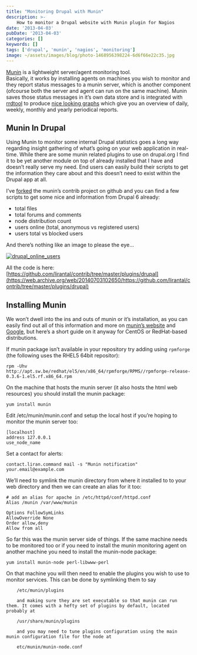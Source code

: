 ```yaml
---
title: "Monitoring Drupal with Munin"
description: >-
    How to monitor a Drupal website with Munin plugin for Nagios
date: '2013-04-03'
pubDate: '2013-04-03'
categories: []
keywords: []
tags: ['drupal', 'munin', 'nagios', 'monitoring']
image: ~/assets/images/blog/photo-1468956398224-6d6f66e22c35.jpg
---
```


[Munin](https://web.archive.org/web/20140703102650/http://munin-monitoring.org/) is a lightweight server/agent monitoring tool.  
Basically, it works by installing agents on machines you wish to monitor and they report status messages to a munin server, which is another component (ofcourse both the server and agent can run on the same machine). Munin saves those status messages in it’s own data store and is integrated with  [rrdtool](https://web.archive.org/web/20140703102650/http://oss.oetiker.ch/rrdtool/) to produce  [nice looking graphs](https://web.archive.org/web/20140703102650/http://oss.oetiker.ch/rrdtool/gallery/index.en.html) which give you an overview of daily, weekly, monthly and yearly periodical reports.

## Munin In Drupal

Using Munin to monitor some internal Drupal statistics goes a long way regarding insight gathering of what’s going on your web application in real-time. While there are some munin related plugins to use on drupal.org I find it to be yet another module on top of already installed that I have and doesn’t really serve my need. End users can easily build their scripts to get the information they care about and this doesn’t need to exist within the Drupal app at all.

I’ve  [forked](https://web.archive.org/web/20140703102650/https://github.com/lirantal/contrib/tree/master/plugins/drupal)  the munin’s contrib project on github and you can find a few scripts to get some nice and information from Drupal 6 already:

-   total files
-   total forums and comments
-   node distribution count
-   users online (total, anonymous vs registered users)
-   users total vs blocked users

And there’s nothing like an image to please the eye…

[![drupal_online_users](https://web.archive.org/web/20140703102650im_/http://enginx.com/wp-content/uploads/2013/08/drupal_online_users-300x169.png)](https://web.archive.org/web/20140703102650/http://enginx.com/wp-content/uploads/2013/08/drupal_online_users.png)

All the code is here: [https://github.com/lirantal/contrib/tree/master/plugins/drupal](https://web.archive.org/web/20140703102650/https://github.com/lirantal/contrib/tree/master/plugins/drupal)

## Installing Munin

We won’t dwell into the ins and outs of munin or it’s installation, as you can easily find out all of this information and more on  [munin’s website](https://web.archive.org/web/20140703102650/http://munin-monitoring.org/wiki/LinuxInstallation) and  [Google](https://web.archive.org/web/20140703102650/http://google.com/), but here’s a short guide on it anyway for CentOS or RedHat-based distributions.

If munin package isn’t available in your repository try adding using `rpmforge` (the following uses the RHEL5 64bit repositor):

```
rpm -Uhv http://apt.sw.be/redhat/el5/en/x86_64/rpmforge/RPMS//rpmforge-release-0.3.6-1.el5.rf.x86_64.rpm
```

On the machine that hosts the munin server (it also hosts the html web resources) you should install the munin package:

```
yum install munin
```

Edit /etc/munin/munin.conf and setup the local host if you’re hoping to monitor the munin server too:

```
[localhost]
address 127.0.0.1
use_node_name
```

Set a contact for alerts:

```
contact.liran.command mail -s "Munin notification" your.email@example.com
```

We’ll need to symlink the munin directory from where it installed to to your web directory and then we can create an alias for it too:

```
# add an alias for apache in /etc/httpd/conf/httpd.conf
Alias /munin /var/www/munin

Options FollowSymLinks
AllowOverride None
Order allow,deny
Allow from all
```

So far this was the munin server side of things. If the same machine needs to be monitored too or if you need to install the munin monitoring agent on another machine you need to install the munin-node package:

```
yum install munin-node perl-libwww-perl
```

On that machine you will then need to enable the plugins you wish to use to monitor services. This can be done by symlinking them to say

```    
    /etc/munin/plugins
    
    and making sure they are set executable so that munin can run them. It comes with a hefty set of plugins by default, located probably at
    
    /usr/share/munin/plugins
    
    and you may need to tune plugins configuration using the main munin configuration file for the node at
    
    etc/munin/munin-node.conf
```